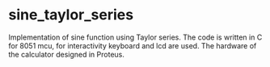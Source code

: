 # sine_taylor_series
Implementation of sine function using Taylor series. The code is written in C for 8051 mcu, for interactivity keyboard and lcd are used. The hardware of the calculator
designed in Proteus.
